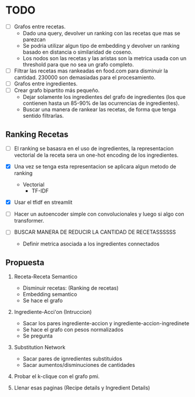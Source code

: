 # TODO

- [ ] Grafos entre recetas.
  - Dado una query, devolver un ranking con las recetas que mas se parezcan
  - Se podria utilizar algun tipo de embedding y devolver un ranking basado en distancia o similaridad de coseno.
  - Los nodos son las recetas y las aristas son la metrica usada con un threshold para que no sea un grafo completo.
- [ ] Filtrar las recetas mas rankeadas en food.com para disminuir la cantidad. 230000 son demasiadas para el procesamiento.
- [ ] Grafos entre ingredientes.
- [ ] Crear grafo bipartito más pequeño.
  - Dejar solamente los ingredientes del grafo de ingredientes (los que contienen hasta un 85-90% de las ocurrencias de ingredientes).
  - Buscar una manera de rankear las recetas, de forma que tenga sentido filtrarlas.

## Ranking Recetas

- [ ] El ranking se basasra en el uso de ingredientes, la representacion vectorial de la receta sera un one-hot encoding de los ingredientes.
- [x] Una vez se tenga esta representacion se aplicara algun metodo de ranking
  - Vectorial
    - TF-IDF

- [x] Usar el tfidf en streamlit
- [ ] Hacer un autoencoder simple con convolucionales y luego si algo con transformer.
- [ ] BUSCAR MANERA DE REDUCIR LA CANTIDAD DE RECETASSSSSS
  - Definir metrica asociada a los ingredientes connectados

## Propuesta

1. Receta-Receta Semantico
    - Disminuir recetas: (Ranking de recetas)
    - Embedding semantico
    - Se hace el grafo

2. Ingrediente-Acci'on (Intruccion)
    - Sacar los pares ingrediente-accion y ingrediente-accion-ingredinete
    - Se hace el grafo con pesos normalizados
    - Se pregunta

3. Substitution Network
    - Sacar pares de ignredientes substituidos
    - Sacar aumentos/disminuciones de cantidades 

4. Probar el k-clique con el grafo pmi.

5. Llenar esas paginas (Recipe details y Ingredient Details)